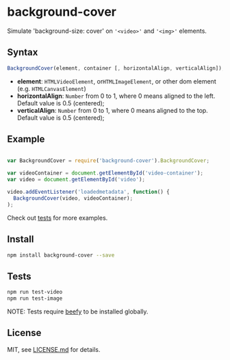 # background-cover

Simulate 'background-size: cover' on `'<video>'` and `'<img>'` elements.

## Syntax
```javascript
BackgroundCover(element, container [, horizontalAlign, verticalAlign]);
```

* **element**: `HTMLVideoElement`, or`HTMLImageElement`, or other dom element (e.g. `HTMLCanvasElement`)
* **horizontalAlign**: `Number` from 0 to 1, where 0 means aligned to the left. Default value is 0.5 (centered);
* **verticalAlign**: `Number` from 0 to 1, where 0 means aligned to the top. Default value is 0.5 (centered);


## Example
```javascript

var BackgroundCover = require('background-cover').BackgroundCover;

var videoContainer = document.getElementById('video-container');
var video = document.getElementById('video');

video.addEventListener('loadedmetadata', function() {
  BackgroundCover(video, videoContainer);
);
```
Check out [tests](http://github.com/Jam3/background-cover/blob/master/tests) for more examples.


## Install
```sh
npm install background-cover --save
``` 
 
## Tests
```sh
npm run test-video
npm run test-image
```
NOTE: Tests require [beefy](http://didact.us/beefy/) to be installed globally.

 
## License
MIT, see [LICENSE.md](http://github.com/Jam3/background-cover/blob/master/LICENSE) for details.
